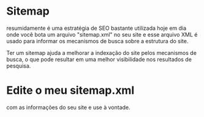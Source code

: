 # Sitemap
resumidamente é uma estratégia de SEO bastante utilizada hoje em dia
onde você bota um arquivo "sitemap.xml" no seu site
e esse arquivo XML é usado para informar os mecanismos de busca sobre a estrutura do site.

Ter um sitemap ajuda a melhorar a indexação do site pelos mecanismos de busca, 
o que pode resultar em uma melhor visibilidade nos resultados de pesquisa.

# Edite o meu sitemap.xml
com as informações do seu site e use à vontade.

